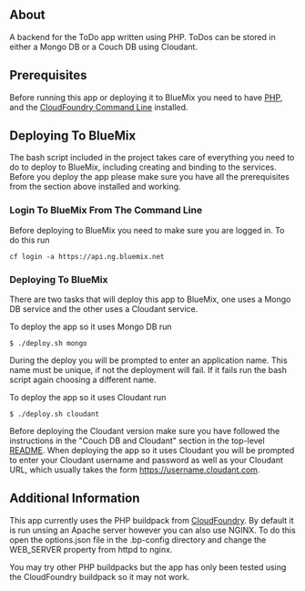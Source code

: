 ## About
A backend for the ToDo app written using PHP.  ToDos can be stored in either 
a Mongo DB or a Couch DB using Cloudant.

## Prerequisites
Before running this app or deploying it to BlueMix you need to have 
[PHP](http://us1.php.net/downloads.php), and the 
[CloudFoundry Command Line](http://www.ng.bluemix.net/docs/BuildingWeb.jsp#install-cf) installed.

## Deploying To BlueMix

The bash script included in the project takes care of everything you need to do 
to deploy to BlueMix, including creating and binding to the services.  Before you 
deploy the app please make sure you have all the prerequisites from the section above 
installed and working.

### Login To BlueMix From The Command Line
Before deploying to BlueMix you need to make sure you are logged in.  To do this run

    cf login -a https://api.ng.bluemix.net

### Deploying To BlueMix

There are two tasks that will deploy this app to BlueMix, one uses a Mongo DB 
service and the other uses a Cloudant service.

To deploy the app so it uses Mongo DB run

    $ ./deploy.sh mongo

During the deploy you will be prompted to enter an application name.  This name must be unique, if
not the deployment will fail.  If it fails run the bash script again choosing a different name.

To deploy the app so it uses Cloudant run

    $ ./deploy.sh cloudant

Before deploying the Cloudant version make sure you have followed the instructions in the "Couch DB
and Cloudant" section in the top-level [README](../README.md). When deploying the app so it uses 
Cloudant you will be prompted to enter your Cloudant username  and password as well as your Cloudant 
URL, which usually takes the form https://username.cloudant.com.

## Additional Information

This app currently uses the PHP buildpack from [CloudFoundry](https://github.com/dmikusa-pivotal/cf-php-build-pack).
By default it is run unsing an Apache server however you can also use NGINX.  To do this open the 
options.json file in the .bp-config directory and change the WEB_SERVER property from httpd to nginx.

You may try other PHP buildpacks but the app has only been tested using the CloudFoundry buildpack 
so it may not work.